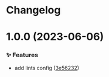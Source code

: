 # Changelog

# 1.0.0 (2023-06-06)

### ✨ Features

- add lints config ([3e56232](https://github.com/lobehub/lint/commit/3e56232))
